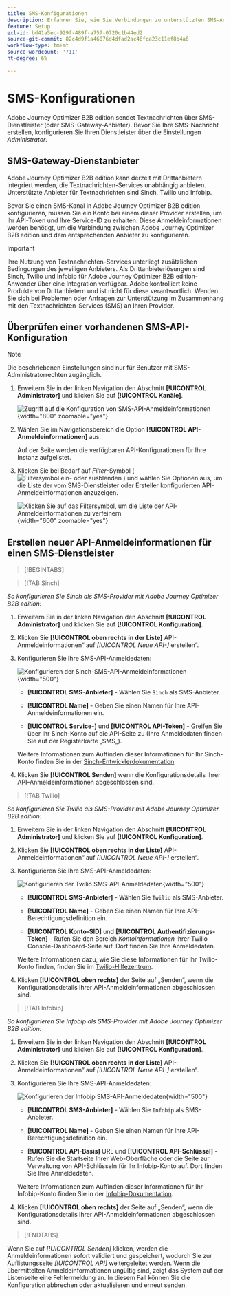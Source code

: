```yaml
---
title: SMS-Konfigurationen
description: Erfahren Sie, wie Sie Verbindungen zu unterstützten SMS-Anbietern konfigurieren, um sie von Journey Optimizer B2B edition SMS-Nachrichten zu verwenden.
feature: Setup
exl-id: bd41a5ec-929f-489f-a757-0720c1b44ed2
source-git-commit: 82c4d9f1a46076d4dfad2ac46fca23c11ef8b4a6
workflow-type: tm+mt
source-wordcount: '711'
ht-degree: 6%

---
```


# SMS-Konfigurationen

Adobe Journey Optimizer B2B edition sendet Textnachrichten über SMS-Dienstleister (oder SMS-Gateway-Anbieter). Bevor Sie Ihre SMS-Nachricht erstellen, konfigurieren Sie Ihren Dienstleister über die Einstellungen _Administrator_.

## SMS-Gateway-Dienstanbieter

Adobe Journey Optimizer B2B edition kann derzeit mit Drittanbietern integriert werden, die Textnachrichten-Services unabhängig anbieten. Unterstützte Anbieter für Textnachrichten sind Sinch, Twilio und Infobip.

Bevor Sie einen SMS-Kanal in Adobe Journey Optimizer B2B edition konfigurieren, müssen Sie ein Konto bei einem dieser Provider erstellen, um Ihr API-Token und Ihre Service-ID zu erhalten. Diese Anmeldeinformationen werden benötigt, um die Verbindung zwischen Adobe Journey Optimizer B2B edition und dem entsprechenden Anbieter zu konfigurieren.

>[!IMPORTANT]
>
>Ihre Nutzung von Textnachrichten-Services unterliegt zusätzlichen Bedingungen des jeweiligen Anbieters. Als Drittanbieterlösungen sind Sinch, Twilio und Infobip für Adobe Journey Optimizer B2B edition-Anwender über eine Integration verfügbar. Adobe kontrolliert keine Produkte von Drittanbietern und ist nicht für diese verantwortlich. Wenden Sie sich bei Problemen oder Anfragen zur Unterstützung im Zusammenhang mit den Textnachrichten-Services (SMS) an Ihren Provider.

## Überprüfen einer vorhandenen SMS-API-Konfiguration

>[!NOTE]
>
>Die beschriebenen Einstellungen sind nur für Benutzer mit SMS-Administratorrechten zugänglich.

1. Erweitern Sie in der linken Navigation den Abschnitt **[!UICONTROL Administrator]** und klicken Sie auf **[!UICONTROL Kanäle]**.

   ![Zugriff auf die Konfiguration von SMS-API-Anmeldeinformationen](./assets/config-sms-api.png){width="800" zoomable="yes"}

1. Wählen Sie im Navigationsbereich die Option **[!UICONTROL API-Anmeldeinformationen]** aus.

   Auf der Seite werden die verfügbaren API-Konfigurationen für Ihre Instanz aufgelistet.

1. Klicken Sie bei Bedarf auf _Filter_-Symbol ( ![Filtersymbol ein- oder ausblenden](../assets/do-not-localize/icon-filter.svg) ) und wählen Sie Optionen aus, um die Liste der vom SMS-Dienstleister oder Ersteller konfigurierten API-Anmeldeinformationen anzuzeigen.

   ![Klicken Sie auf das Filtersymbol, um die Liste der API-Anmeldeinformationen zu verfeinern](./assets/config-sms-api-filter.png){width="600" zoomable="yes"}

## Erstellen neuer API-Anmeldeinformationen für einen SMS-Dienstleister

>[!BEGINTABS]

>[!TAB Sinch]

_So konfigurieren Sie Sinch als SMS-Provider mit Adobe Journey Optimizer B2B edition:_

1. Erweitern Sie in der linken Navigation den Abschnitt **[!UICONTROL Administrator]** und klicken Sie auf **[!UICONTROL Konfiguration]**.

1. Klicken Sie **[!UICONTROL oben rechts in der Liste]** API-Anmeldeinformationen“ auf _[!UICONTROL Neue API-]_ erstellen“.

1. Konfigurieren Sie Ihre SMS-API-Anmeldedaten:

   ![Konfigurieren der Sinch-SMS-API-Anmeldeinformationen](./assets/config-sms-api-sinch.png){width="500"}

   * **[!UICONTROL SMS-Anbieter]** - Wählen Sie `Sinch` als SMS-Anbieter.

   * **[!UICONTROL Name]** - Geben Sie einen Namen für Ihre API-Anmeldeinformationen ein.

   * **[!UICONTROL Service-]** und **[!UICONTROL API-Token]** - Greifen Sie über Ihr Sinch-Konto auf die API-Seite zu (Ihre Anmeldedaten finden Sie auf der Registerkarte „SMS„).

   Weitere Informationen zum Auffinden dieser Informationen für Ihr Sinch-Konto finden Sie in der [Sinch-Entwicklerdokumentation](https://developers.sinch.com/docs/sms/getting-started/#2-get-credentials)

1. Klicken Sie **[!UICONTROL Senden]** wenn die Konfigurationsdetails Ihrer API-Anmeldeinformationen abgeschlossen sind.

>[!TAB Twilio]

_So konfigurieren Sie Twilio als SMS-Provider mit Adobe Journey Optimizer B2B edition:_

1. Erweitern Sie in der linken Navigation den Abschnitt **[!UICONTROL Administrator]** und klicken Sie auf **[!UICONTROL Konfiguration]**.

1. Klicken Sie **[!UICONTROL oben rechts in der Liste]** API-Anmeldeinformationen“ auf _[!UICONTROL Neue API-]_ erstellen“.

1. Konfigurieren Sie Ihre SMS-API-Anmeldedaten:

   ![Konfigurieren der Twilio SMS-API-Anmeldedaten](./assets/config-sms-api-twilio.png){width="500"}

   * **[!UICONTROL SMS-Anbieter]** - Wählen Sie `Twilio` als SMS-Anbieter.

   * **[!UICONTROL Name]** - Geben Sie einen Namen für Ihre API-Berechtigungsdefinition ein.

   * **[!UICONTROL Konto-SID]** und **[!UICONTROL Authentifizierungs-Token]** - Rufen Sie den Bereich _Kontoinformationen_ Ihrer Twilio Console-Dashboard-Seite auf. Dort finden Sie Ihre Anmeldedaten.

   Weitere Informationen dazu, wie Sie diese Informationen für Ihr Twilio-Konto finden, finden Sie im [Twilio-Hilfezentrum](https://help.twilio.com/articles/14726256820123-What-is-a-Twilio-Account-SID-and-where-can-I-find-it-).

1. Klicken **[!UICONTROL oben rechts]** der Seite auf „Senden“, wenn die Konfigurationsdetails Ihrer API-Anmeldeinformationen abgeschlossen sind.

>[!TAB Infobip]

_So konfigurieren Sie Infobip als SMS-Provider mit Adobe Journey Optimizer B2B edition:_

1. Erweitern Sie in der linken Navigation den Abschnitt **[!UICONTROL Administrator]** und klicken Sie auf **[!UICONTROL Konfiguration]**.

1. Klicken Sie **[!UICONTROL oben rechts in der Liste]** API-Anmeldeinformationen“ auf _[!UICONTROL Neue API-]_ erstellen“.

1. Konfigurieren Sie Ihre SMS-API-Anmeldedaten:

   ![Konfigurieren der Infobip SMS-API-Anmeldedaten](./assets/config-sms-api-infobip.png){width="500"}

   * **[!UICONTROL SMS-Anbieter]** - Wählen Sie `Infobip` als SMS-Anbieter.

   * **[!UICONTROL Name]** - Geben Sie einen Namen für Ihre API-Berechtigungsdefinition ein.

   * **[!UICONTROL API-Basis]** URL und **[!UICONTROL API-Schlüssel]** - Rufen Sie die Startseite Ihrer Web-Oberfläche oder die Seite zur Verwaltung von API-Schlüsseln für Ihr Infobip-Konto auf. Dort finden Sie Ihre Anmeldedaten.

   Weitere Informationen zum Auffinden dieser Informationen für Ihr Infobip-Konto finden Sie in der [Infobip-Dokumentation](https://www.infobip.com/docs/api/_blank).

1. Klicken **[!UICONTROL oben rechts]** der Seite auf „Senden“, wenn die Konfigurationsdetails Ihrer API-Anmeldeinformationen abgeschlossen sind.

>[!ENDTABS]

Wenn Sie auf _[!UICONTROL Senden]_ klicken, werden die Anmeldeinformationen sofort validiert und gespeichert, wodurch Sie zur Auflistungsseite _[!UICONTROL API]_ weitergeleitet werden. Wenn die übermittelten Anmeldeinformationen ungültig sind, zeigt das System auf der Listenseite eine Fehlermeldung an. In diesem Fall können Sie die Konfiguration abbrechen oder aktualisieren und erneut senden.
